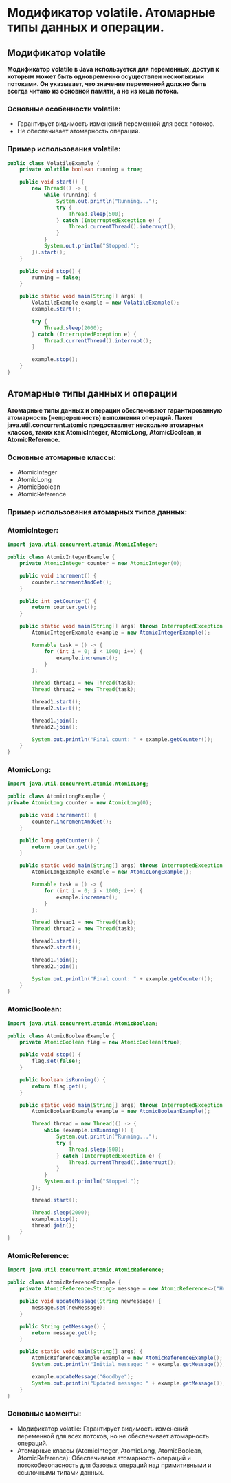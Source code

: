 # Модификатор volatile. Атомарные типы данных и операции.

## Модификатор volatile
**Модификатор volatile в Java используется для переменных, доступ к которым может быть одновременно осуществлен несколькими потоками. Он указывает, что значение переменной должно быть всегда читано из основной памяти, а не из кеша потока.**

### Основные особенности volatile:
* Гарантирует видимость изменений переменной для всех потоков.
* Не обеспечивает атомарность операций.


### Пример использования volatile:

```java
public class VolatileExample {
    private volatile boolean running = true;

    public void start() {
        new Thread(() -> {
            while (running) {
                System.out.println("Running...");
                try {
                    Thread.sleep(500);
                } catch (InterruptedException e) {
                    Thread.currentThread().interrupt();
                }
            }
            System.out.println("Stopped.");
        }).start();
    }

    public void stop() {
        running = false;
    }

    public static void main(String[] args) {
        VolatileExample example = new VolatileExample();
        example.start();

        try {
            Thread.sleep(2000);
        } catch (InterruptedException e) {
            Thread.currentThread().interrupt();
        }

        example.stop();
    }
}
```
## Атомарные типы данных и операции
**Атомарные типы данных и операции обеспечивают гарантированную атомарность (непрерывность) выполнения операций. Пакет java.util.concurrent.atomic предоставляет несколько атомарных классов, таких как AtomicInteger, AtomicLong, AtomicBoolean, и AtomicReference.**

### Основные атомарные классы:
* AtomicInteger
* AtomicLong
* AtomicBoolean
* AtomicReference

### Пример использования атомарных типов данных:

### AtomicInteger:

```java
import java.util.concurrent.atomic.AtomicInteger;

public class AtomicIntegerExample {
    private AtomicInteger counter = new AtomicInteger(0);

    public void increment() {
        counter.incrementAndGet();
    }

    public int getCounter() {
        return counter.get();
    }

    public static void main(String[] args) throws InterruptedException {
        AtomicIntegerExample example = new AtomicIntegerExample();

        Runnable task = () -> {
            for (int i = 0; i < 1000; i++) {
                example.increment();
            }
        };

        Thread thread1 = new Thread(task);
        Thread thread2 = new Thread(task);

        thread1.start();
        thread2.start();

        thread1.join();
        thread2.join();

        System.out.println("Final count: " + example.getCounter());
    }
}
```

### AtomicLong:

```java
import java.util.concurrent.atomic.AtomicLong;

public class AtomicLongExample {
private AtomicLong counter = new AtomicLong(0);

    public void increment() {
        counter.incrementAndGet();
    }

    public long getCounter() {
        return counter.get();
    }

    public static void main(String[] args) throws InterruptedException {
        AtomicLongExample example = new AtomicLongExample();

        Runnable task = () -> {
            for (int i = 0; i < 1000; i++) {
                example.increment();
            }
        };

        Thread thread1 = new Thread(task);
        Thread thread2 = new Thread(task);

        thread1.start();
        thread2.start();

        thread1.join();
        thread2.join();

        System.out.println("Final count: " + example.getCounter());
    }
}
```
### AtomicBoolean:

```java
import java.util.concurrent.atomic.AtomicBoolean;

public class AtomicBooleanExample {
    private AtomicBoolean flag = new AtomicBoolean(true);

    public void stop() {
        flag.set(false);
    }

    public boolean isRunning() {
        return flag.get();
    }

    public static void main(String[] args) throws InterruptedException {
        AtomicBooleanExample example = new AtomicBooleanExample();

        Thread thread = new Thread(() -> {
            while (example.isRunning()) {
                System.out.println("Running...");
                try {
                    Thread.sleep(500);
                } catch (InterruptedException e) {
                    Thread.currentThread().interrupt();
                }
            }
            System.out.println("Stopped.");
        });

        thread.start();

        Thread.sleep(2000);
        example.stop();
        thread.join();
    }
}
```

### AtomicReference:

```java
import java.util.concurrent.atomic.AtomicReference;

public class AtomicReferenceExample {
    private AtomicReference<String> message = new AtomicReference<>("Hello");

    public void updateMessage(String newMessage) {
        message.set(newMessage);
    }

    public String getMessage() {
        return message.get();
    }

    public static void main(String[] args) {
        AtomicReferenceExample example = new AtomicReferenceExample();
        System.out.println("Initial message: " + example.getMessage());

        example.updateMessage("Goodbye");
        System.out.println("Updated message: " + example.getMessage());
    }
}
```
### Основные моменты:
* Модификатор volatile: Гарантирует видимость изменений переменной для всех потоков, но не обеспечивает атомарность операций.
* Атомарные классы (AtomicInteger, AtomicLong, AtomicBoolean, AtomicReference): Обеспечивают атомарность операций и потокобезопасность для базовых операций над примитивными и ссылочными типами данных.